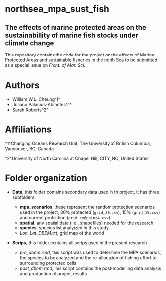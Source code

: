 
# northsea_mpa_sust_fish

## The effects of marine protected areas on the sustainabillity of marine fish stocks under climate change

This repository contains the code for the project on the effects of Marine Protected Areas and sustainable fisheries in the north Sea to be submitted as a special issue on *Front. of Mar. Sci.*

# Authors

- William W.L. Cheung^1^
- Juliano Palacios-Abrantes^1^
- Sarah Roberts^2^

# Affiliations

^1^Changing Oceans Research Unit, The University of British Columbia, Vancouver, BC, Canada  

^2^University of North Carolina at Chapel Hill, CITY, NC, United States

# Folder organization

- **Data**, this folder contains secondary data used in th project, it has three subfolders:
  - **mpa_scenarios**, these represent the random protection scenarios used in the project, 30% protected (`grid_30.csv`), 15% (`grid_15.csv`) and current protection (`grid_cm6point4.csv`)
  - **spatial**, any spatial data (i.e., shapefiles) needed for the research
  - **species**, species list analyized in this study
  - *Lon_Lat_DBEM.txt*, grid map of the world

- **Scrips**, this folder contains all scrips used in the present research
  - *pre_dbem.rmd*, this script was used to determine the MPA scenarios, the species to be analyzed and the re-allocation of fishing effort to surrounding protected cells
  - *post_dbem.rmd*, this script contains the post-modelling data analysis and production of project results

